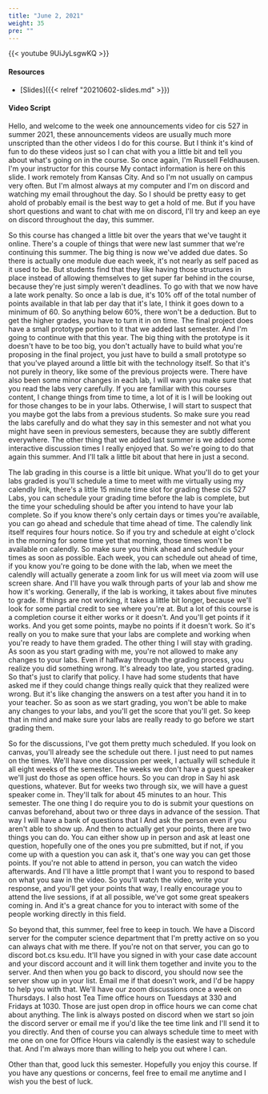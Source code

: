 ```yaml
---
title: "June 2, 2021"
weight: 35
pre: ""
---
```


{{< youtube 9UiJyLsgwKQ >}}

#### Resources

* [Slides]({{< relref "20210602-slides.md" >}})

#### Video Script

Hello, and welcome to the week one announcements video for cis 527 in summer 2021, these announcements videos are usually much more unscripted than the other videos I do for this course. But I think it's kind of fun to do these videos just so I can chat with you a little bit and tell you about what's going on in the course. So once again, I'm Russell Feldhausen. I'm your instructor for this course My contact information is here on this slide. I work remotely from Kansas City. And so I'm not usually on campus very often. But I'm almost always at my computer and I'm on discord and watching my email throughout the day. So I should be pretty easy to get ahold of probably email is the best way to get a hold of me. But if you have short questions and want to chat with me on discord, I'll try and keep an eye on discord throughout the day, this summer. 

So this course has changed a little bit over the years that we've taught it online. There's a couple of things that were new last summer that we're continuing this summer. The big thing is now we've added due dates. So there is actually one module due each week, it's not nearly as self paced as it used to be. But students find that they like having those structures in place instead of allowing themselves to get super far behind in the course, because they're just simply weren't deadlines. To go with that we now have a late work penalty. So once a lab is due, it's 10% off of the total number of points available in that lab per day that it's late, I think it goes down to a minimum of 60. So anything below 60%, there won't be a deduction. But to get the higher grades, you have to turn it in on time. The final project does have a small prototype portion to it that we added last semester. And I'm going to continue with that this year. The big thing with the prototype is it doesn't have to be too big, you don't actually have to build what you're proposing in the final project, you just have to build a small prototype so that you've played around a little bit with the technology itself. So that it's not purely in theory, like some of the previous projects were. There have also been some minor changes in each lab, I will warn you make sure that you read the labs very carefully. If you are familiar with this courses content, I change things from time to time, a lot of it is I will be looking out for those changes to be in your labs. Otherwise, I will start to suspect that you maybe got the labs from a previous students. So make sure you read the labs carefully and do what they say in this semester and not what you might have seen in previous semesters, because they are subtly different everywhere. The other thing that we added last summer is we added some interactive discussion times I really enjoyed that. So we're going to do that again this summer. And I'll talk a little bit about that here in just a second. 

The lab grading in this course is a little bit unique. What you'll do to get your labs graded is you'll schedule a time to meet with me virtually using my calendly link, there's a little 15 minute time slot for grading these cis 527 Labs, you can schedule your grading time before the lab is complete, but the time your scheduling should be after you intend to have your lab complete. So if you know there's only certain days or times you're available, you can go ahead and schedule that time ahead of time. The calendly link itself requires four hours notice. So if you try and schedule at eight o'clock in the morning for some time yet that morning, those times won't be available on calendly. So make sure you think ahead and schedule your times as soon as possible. Each week, you can schedule out ahead of time, if you know you're going to be done with the lab, when we meet the calendly will actually generate a zoom link for us will meet via zoom will use screen share. And I'll have you walk through parts of your lab and show me how it's working. Generally, if the lab is working, it takes about five minutes to grade. If things are not working, it takes a little bit longer, because we'll look for some partial credit to see where you're at. But a lot of this course is a completion course it either works or it doesn't. And you'll get points if it works. And you get some points, maybe no points if it doesn't work. So it's really on you to make sure that your labs are complete and working when you're ready to have them graded. The other thing I will stay with grading. As soon as you start grading with me, you're not allowed to make any changes to your labs. Even if halfway through the grading process, you realize you did something wrong. It's already too late, you started grading. So that's just to clarify that policy. I have had some students that have asked me if they could change things really quick that they realized were wrong. But it's like changing the answers on a test after you hand it in to your teacher. So as soon as we start grading, you won't be able to make any changes to your labs, and you'll get the score that you'll get. So keep that in mind and make sure your labs are really ready to go before we start grading them. 

So for the discussions, I've got them pretty much scheduled. If you look on canvas, you'll already see the schedule out there. I just need to put names on the times. We'll have one discussion per week, I actually will schedule it all eight weeks of the semester. The weeks we don't have a guest speaker we'll just do those as open office hours. So you can drop in Say hi ask questions, whatever. But for weeks two through six, we will have a guest speaker come in. They'll talk for about 45 minutes to an hour. This semester. The one thing I do require you to do is submit your questions on canvas beforehand, about two or three days in advance of the session. That way I will have a bank of questions that I And ask the person even if you aren't able to show up. And then to actually get your points, there are two things you can do. You can either show up in person and ask at least one question, hopefully one of the ones you pre submitted, but if not, if you come up with a question you can ask it, that's one way you can get those points. If you're not able to attend in person, you can watch the video afterwards. And I'll have a little prompt that I want you to respond to based on what you saw in the video. So you'll watch the video, write your response, and you'll get your points that way, I really encourage you to attend the live sessions, if at all possible, we've got some great speakers coming in. And it's a great chance for you to interact with some of the people working directly in this field. 

So beyond that, this summer, feel free to keep in touch. We have a Discord server for the computer science department that I'm pretty active on so you can always chat with me there. If you're not on that server, you can go to discord bot.cs ksu.edu. It'll have you signed in with your case date account and your discord account and it will link them together and invite you to the server. And then when you go back to discord, you should now see the server show up in your list. Email me if that doesn't work, and I'd be happy to help you with that. We'll have our zoom discussions once a week on Thursdays. I also host Tea Time office hours on Tuesdays at 330 and Fridays at 1030. Those are just open drop in office hours we can come chat about anything. The link is always posted on discord when we start so join the discord server or email me if you'd like the tee time link and I'll send it to you directly. And then of course you can always schedule time to meet with me one on one for Office Hours via calendly is the easiest way to schedule that. And I'm always more than willing to help you out where I can. 

Other than that, good luck this semester. Hopefully you enjoy this course. If you have any questions or concerns, feel free to email me anytime and I wish you the best of luck. 